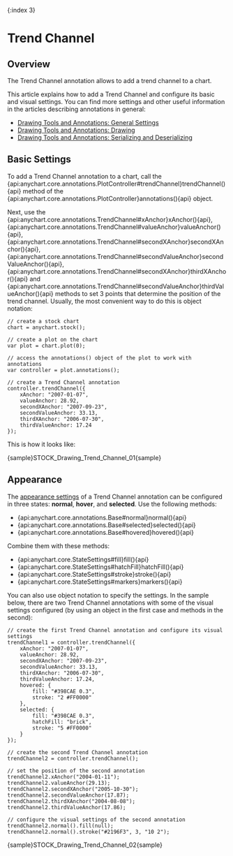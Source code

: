 {:index 3}
# Trend Channel

## Overview

The Trend Channel annotation allows to add a trend channel to a chart.

This article explains how to add a Trend Channel and configure its basic and visual settings. You can find more settings and other useful information in the articles describing annotations in general:

* [Drawing Tools and Annotations: General Settings](General_Settings)
* [Drawing Tools and Annotations: Drawing](Drawing)
* [Drawing Tools and Annotations: Serializing and Deserializing](Serializing_Deserializing)

## Basic Settings

To add a Trend Channel annotation to a chart, call the {api:anychart.core.annotations.PlotController#trendChannel}trendChannel(){api} method of the {api:anychart.core.annotations.PlotController}annotations(){api} object.

Next, use the {api:anychart.core.annotations.TrendChannel#xAnchor}xAnchor(){api}, {api:anychart.core.annotations.TrendChannel#valueAnchor}valueAnchor(){api}, {api:anychart.core.annotations.TrendChannel#secondXAnchor}secondXAnchor(){api}, {api:anychart.core.annotations.TrendChannel#secondValueAnchor}secondValueAnchor(){api}, {api:anychart.core.annotations.TrendChannel#secondXAnchor}thirdXAnchor(){api} and {api:anychart.core.annotations.TrendChannel#secondValueAnchor}thirdValueAnchor(){api} methods to set 3 points that determine the position of the trend channel. Usually, the most convenient way to do this is object notation:

```
// create a stock chart
chart = anychart.stock();

// create a plot on the chart
var plot = chart.plot(0);

// access the annotations() object of the plot to work with annotations
var controller = plot.annotations();

// create a Trend Channel annotation
controller.trendChannel({
    xAnchor: "2007-01-07",
    valueAnchor: 28.92,
    secondXAnchor: "2007-09-23",
    secondValueAnchor: 33.13,
    thirdXAnchor: "2006-07-30",
    thirdValueAnchor: 17.24
});
```

This is how it looks like:

{sample}STOCK\_Drawing\_Trend\_Channel\_01{sample}

## Appearance

The [appearance settings](../../../Appearance_Settings) of a Trend Channel annotation can be configured in three states: **normal**, **hover**, and **selected**. Use the following methods:

* {api:anychart.core.annotations.Base#normal}normal(){api} 
* {api:anychart.core.annotations.Base#selected}selected(){api} 
* {api:anychart.core.annotations.Base#hovered}hovered(){api}

Combine them with these methods:

* {api:anychart.core.StateSettings#fill}fill(){api}
* {api:anychart.core.StateSettings#hatchFill}hatchFill(){api}
* {api:anychart.core.StateSettings#stroke}stroke(){api}
* {api:anychart.core.StateSettings#markers}markers(){api}

You can also use object notation to specify the settings.
In the sample below, there are two Trend Channel annotations with some of the visual settings configured (by using an object in the first case and methods in the second):

```
// create the first Trend Channel annotation and configure its visual settings
trendChannel1 = controller.trendChannel({
    xAnchor: "2007-01-07",
    valueAnchor: 28.92,
    secondXAnchor: "2007-09-23",
    secondValueAnchor: 33.13,
    thirdXAnchor: "2006-07-30",
    thirdValueAnchor: 17.24,
    hovered: {
        fill: "#398CAE 0.3",
        stroke: "2 #FF0000"
    },
    selected: {
        fill: "#398CAE 0.3",
        hatchFill: "brick",
        stroke: "5 #FF0000"
    }
});

// create the second Trend Channel annotation
trendChannel2 = controller.trendChannel();

// set the position of the second annotation
trendChannel2.xAnchor("2004-01-11");
trendChannel2.valueAnchor(29.13);
trendChannel2.secondXAnchor("2005-10-30");
trendChannel2.secondValueAnchor(17.87);
trendChannel2.thirdXAnchor("2004-08-08");
trendChannel2.thirdValueAnchor(17.86);

// configure the visual settings of the second annotation
trendChannel2.normal().fill(null);
trendChannel2.normal().stroke("#2196F3", 3, "10 2");    
```

{sample}STOCK\_Drawing\_Trend\_Channel\_02{sample}